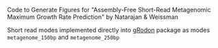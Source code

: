 Code to Generate Figures for "Assembly-Free Short-Read Metagenomic Maximum Growth Rate Prediction" by Natarajan & Weissman

Short read modes implemented directly into [gRodon](https://github.com/jlw-ecoevo/gRodon2) package as modes `metagenome_150bp` and `metagenome_250bp`
